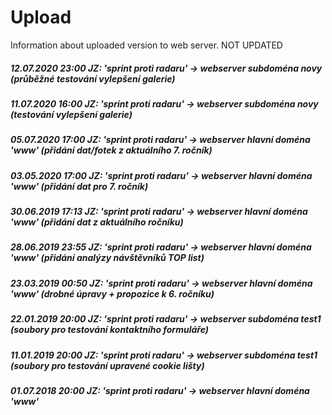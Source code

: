 # Upload
Information about uploaded version to web server. NOT UPDATED
##### 12.07.2020 23:00 JZ: 'sprint proti radaru' -> webserver subdoména novy (průběžné testování vylepšení galerie)
##### 11.07.2020 16:00 JZ: 'sprint proti radaru' -> webserver subdoména novy (testování vylepšení galerie)
##### 05.07.2020 17:00 JZ: 'sprint proti radaru' -> webserver hlavní doména 'www' (přidání dat/fotek z aktuálního 7. ročník)
##### 03.05.2020 17:00 JZ: 'sprint proti radaru' -> webserver hlavní doména 'www' (přidání dat pro 7. ročník)
##### 30.06.2019 17:13 JZ: 'sprint proti radaru' -> webserver hlavní doména 'www' (přidání dat z aktuálního ročníku)
##### 28.06.2019 23:55 JZ: 'sprint proti radaru' -> webserver hlavní doména 'www' (přidání analýzy návštěvníků TOP list)
##### 23.03.2019 00:50 JZ: 'sprint proti radaru' -> webserver hlavní doména 'www' (drobné úpravy + propozice k 6. ročníku)
##### 22.01.2019 20:00 JZ: 'sprint proti radaru' -> webserver subdoména test1 (soubory pro testování kontaktního formuláře)
##### 11.01.2019 20:00 JZ: 'sprint proti radaru' -> webserver subdoména test1 (soubory pro testování upravené cookie lišty)
##### 01.07.2018 20:00 JZ: 'sprint proti radaru' -> webserver hlavní doména 'www'
